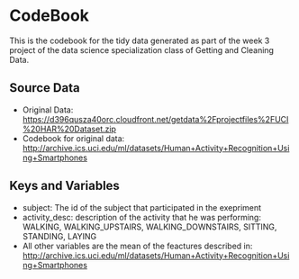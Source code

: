 # CodeBook

This is the codebook for the tidy data generated as part of the week 3 project of the data science specialization class of Getting and Cleaning Data.

## Source Data

* Original Data: https://d396qusza40orc.cloudfront.net/getdata%2Fprojectfiles%2FUCI%20HAR%20Dataset.zip 
* Codebook for original data: http://archive.ics.uci.edu/ml/datasets/Human+Activity+Recognition+Using+Smartphones 

## Keys and Variables
- subject: The id of the subject that participated in the exepriment
- activity_desc: description of the activity that he was performing: WALKING, WALKING_UPSTAIRS, WALKING_DOWNSTAIRS, SITTING, STANDING, LAYING
- All other variables are the mean of the feactures described in: http://archive.ics.uci.edu/ml/datasets/Human+Activity+Recognition+Using+Smartphones 